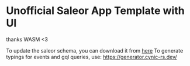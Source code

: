 # Unofficial Saleor App Template with UI

thanks WASM <3

To update the saleor schema, you can download it from [here](https://raw.githubusercontent.com/saleor/saleor/main/saleor/graphql/schema.graphql)
To generate typings for events and gql queries, use: https://generator.cynic-rs.dev/
